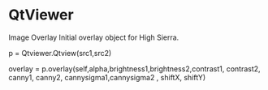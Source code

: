 # QtViewer
Image Overlay
Initial overlay object for High Sierra. 


p = Qtviewer.Qtview(src1,src2)


overlay = p.overlay(self,alpha,brightness1,brightness2,contrast1, contrast2, canny1, canny2, cannysigma1,cannysigma2 , shiftX,  shiftY)
